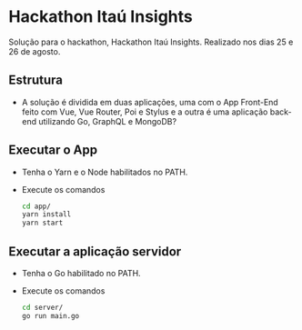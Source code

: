 # Hackathon Itaú Insights

Solução para o hackathon, Hackathon Itaú Insights. Realizado nos dias 25 e 26 de agosto.

## Estrutura

- A solução é dividida em duas aplicações, uma com o App Front-End feito com Vue, Vue Router, Poi e Stylus e a outra é uma aplicação back-end utilizando Go, GraphQL e MongoDB?

## Executar o App

- Tenha o Yarn e o Node habilitados no PATH.

- Execute os comandos
  ```sh
  cd app/
  yarn install
  yarn start
  ```

## Executar a aplicação servidor

- Tenha o Go habilitado no PATH.

- Execute os comandos
  ```sh
  cd server/
  go run main.go
  ```
